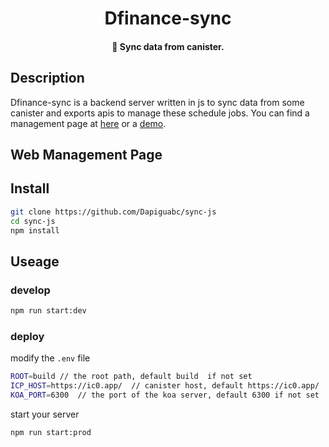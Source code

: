 <h1 align="center">
  Dfinance-sync
</h1>

<h4 align="center">
  👋 Sync data from canister.
</h4>

## Description

Dfinance-sync is a backend server written in js to sync data from some canister and exports apis to manage
these schedule jobs. You can find a management page at [here](https://github.com/Dapiguabc/sync-web) or a [demo](http://150.158.167.68:5000/jobs).


## Web Management Page

## Install

```bash
git clone https://github.com/Dapiguabc/sync-js
cd sync-js
npm install
```

## Useage

### develop

```bash
npm run start:dev
```

### deploy

modify the ```.env``` file

```bash
ROOT=build // the root path, default build  if not set
ICP_HOST=https://ic0.app/  // canister host, default https://ic0.app/  if not set
KOA_PORT=6300  // the port of the koa server, default 6300 if not set
```
start your server

```bash
npm run start:prod
```











